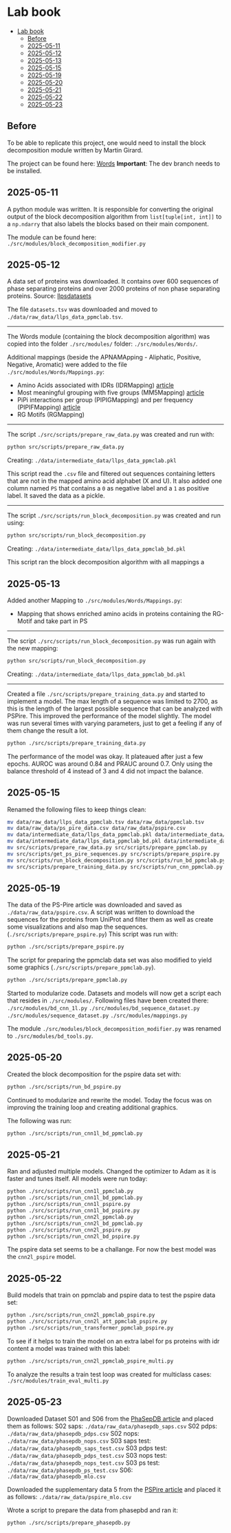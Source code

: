 # Lab book 

<!--toc:start-->
- [Lab book](#lab-book)
  - [Before](#before)
  - [2025-05-11](#2025-05-11)
  - [2025-05-12](#2025-05-12)
  - [2025-05-13](#2025-05-13)
  - [2025-05-15](#2025-05-15)
  - [2025-05-19](#2025-05-19)
  - [2025-05-20](#2025-05-20)
  - [2025-05-21](#2025-05-21)
  - [2025-05-22](#2025-05-22)
  - [2025-05-23](#2025-05-23)
<!--toc:end-->


## Before

To be able to replicate this project, one would need to install the block
decomposition module written by Martin Girard.

The project can be found here: [Words](https://gitlab.mpcdf.mpg.de/mgirard/Words)
**Important**: The dev branch needs to be installed.


## 2025-05-11

A python module was written. It is responsible for converting the original
output of the block decomposition algorithm from `list[tuple[int, int]]` to a
`np.ndarry` that also labels the blocks based on their main component.

The module can be found here:
`./src/modules/block_decomposition_modifier.py`

## 2025-05-12

A data set of proteins was downloaded.
It contains over 600 sequences of phase separating proteins and over 2000 
proteins of non phase separating proteins.
Source: [llpsdatasets](https://llpsdatasets.ppmclab.com)

The file `datasets.tsv` was downloaded and moved to
`./data/raw_data/llps_data_ppmclab.tsv`.

---

The Words module (containing the block decomposition algorithm) was copied into
the folder `./src/modules/` folder: `./src/modules/Words/`.

Additional mappings (beside the APNAMApping - Aliphatic, Positive, Negative,
Aromatic) were added to the file `./src/modules/Words/Mappings.py`:
- Amino Acids associated with IDRs (IDRMapping) [article](https://pmc.ncbi.nlm.nih.gov/articles/PMC2676888/)
- Most meaningful grouping with five groups (MM5Mapping) [article](https://www.academia.edu/14913388/Simplifying_amino_acid_alphabets_by_means_of_a_branch_and_bound_algorithm_and_substitution_matrices)
- PiPi interactions per group (PIPIGMapping) and per frequency (PIPIFMapping) [article](https://elifesciences.org/articles/31486)
- RG Motifs (RGMapping)

---

The script `./src/scripts/prepare_raw_data.py` was created and run with: 
```sh 
python src/scripts/prepare_raw_data.py
```
Creating:
`./data/intermediate_data/llps_data_ppmclab.pkl`

This script read the `.csv` file and filtered out sequences containing letters
that are not in the mapped amino acid alphabet (X and U). It also added one
column named `PS` that contains a `0` as negative label and a `1` as positive
label. It saved the data as a pickle.

---

The script `./src/scripts/run_block_decomposition.py` was created and run using:
```sh 
python src/scripts/run_block_decomposition.py
```
Creating:
`./data/intermediate_data/llps_data_ppmclab_bd.pkl`

This script ran the block decomposition algorithm with all mappings a

## 2025-05-13 

Added another Mapping to `./src/modules/Words/Mappings.py`:

- Mapping that shows enriched amino acids in proteins containing the RG-Motif
and take part in PS

---

The script `./src/scripts/run_block_decomposition.py` was run again with the new
mapping:
```sh 
python src/scripts/run_block_decomposition.py
```
Creating:
`./data/intermediate_data/llps_data_ppmclab_bd.pkl`

---

Created a file `./src/scripts/prepare_training_data.py` and started to implement
a model. The max length of a sequence was limited to 2700, as this is the length
of the largest possible sequence that can be analyzed with PSPire. This improved
the performance of the model slightly.
The model was run several times with varying parameters, just to get a feeling
if any of them change the result a lot. 

```sh
python ./src/scripts/prepare_training_data.py
```

The performance of the model was okay. It plateaued after just a few epochs.
AUROC was around 0.84 and PRAUC around 0.7. Only using the balance threshold of
4 instead of 3 and 4 did not impact the balance.

## 2025-05-15

Renamed the following files to keep things clean:
```sh 
mv data/raw_data/llps_data_ppmclab.tsv data/raw_data/ppmclab.tsv
mv data/raw_data/ps_pire_data.csv data/raw_data/pspire.csv
mv data/intermediate_data/llps_data_ppmclab.pkl data/intermediate_data/ppmclab.pkl
mv data/intermediate_data/llps_data_ppmclab_bd.pkl data/intermediate_data/ppmclab_bd.pkl
mv src/scripts/prepare_raw_data.py src/scripts/prepare_ppmclab.py
mv src/scripts/get_ps_pire_sequences.py src/scripts/prepare_pspire.py
mv src/scripts/run_block_decomposition.py src/scripts/run_bd_ppmclab.py
mv src/scripts/prepare_training_data.py src/scripts/run_cnn_ppmclab.py

```

## 2025-05-19

The data of the PS-Pire article was downloaded and saved as
`./data/raw_data/pspire.csv`. A script was written to download the sequences
for the proteins from UniProt and filter them as well as create some
visualizations and also map the sequences. (`./src/scripts/prepare_pspire.py`)
This script was run with: 

```sh 
python ./src/scripts/prepare_pspire.py
```

The script for preparing the ppmclab data set was also modified to yield some
graphics (`./src/scripts/prepare_ppmclab.py`).

```sh 
python ./src/scripts/prepare_ppmclab.py
```

Started to modularize code. Datasets and models will now get a script each that
resides in `./src/modules/`.
Following files have been created there:
`./src/modules/bd_cnn_1l.py`
`./src/modules/bd_sequence_dataset.py`
`./src/modules/sequence_dataset.py`
`./src/modules/mappings.py`

The module `./src/modules/block_decomposition_modifier.py` was renamed to
`./src/modules/bd_tools.py`.

## 2025-05-20

Created the block decomposition for the pspire data set with:
```sh 
python ./src/scripts/run_bd_pspire.py
```

Continued to modularize and rewrite the model. Today the focus was on improving
the training loop and creating additional graphics.

The following was run:
```sh 
python ./src/scripts/run_cnn1l_bd_ppmclab.py
```

## 2025-05-21 

Ran and adjusted multiple models. Changed the optimizer to Adam as it is faster
and tunes itself.
All models were run today: 
```sh 
python ./src/scripts/run_cnn1l_ppmclab.py
python ./src/scripts/run_cnn1l_bd_ppmclab.py
python ./src/scripts/run_cnn1l_pspire.py
python ./src/scripts/run_cnn1l_bd_pspire.py
python ./src/scripts/run_cnn2l_ppmclab.py
python ./src/scripts/run_cnn2l_bd_ppmclab.py
python ./src/scripts/run_cnn2l_pspire.py
python ./src/scripts/run_cnn2l_bd_pspire.py
```
The pspire data set seems to be a challange. For now the best model was the `cnn2l_pspire` model. 

## 2025-05-22 
Build models that train on ppmclab and pspire data to test the pspire data set: 
```sh 
python ./src/scripts/run_cnn2l_ppmclab_pspire.py
python ./src/scripts/run_cnn2l_att_ppmclab_pspire.py
python ./src/scripts/run_transformer_ppmclab_pspire.py
```
To see if it helps to train the model on an extra label for ps proteins with idr
content a model was trained with this label:
```sh
python ./src/scripts/run_cnn2l_ppmclab_pspire_multi.py 
```

To analyze the results a train test loop was created for multiclass cases:
`./src/modules/train_eval_multi.py`


## 2025-05-23

Downloaded Dataset S01 and S06 from the [PhaSepDB article](https://www.pnas.org/doi/10.1073/pnas.2115369119#supplementary-materials)
and placed them as follows:
S02 saps: `./data/raw_data/phasepdb_saps.csv`
S02 pdps: `./data/raw_data/phasepdb_pdps.csv`
S02 nops: `./data/raw_data/phasepdb_nops.csv`
S03 saps test: `./data/raw_data/phasepdb_saps_test.csv`
S03 pdps test: `./data/raw_data/phasepdb_pdps_test.csv`
S03 nops test: `./data/raw_data/phasepdb_nops_test.csv`
S03 ps test: `./data/raw_data/phasepdb_ps_test.csv`
S06: `./data/raw_data/phasepdb_mlo.csv`

Downloaded the supplementary data 5 from the [PSPire article](https://www.nature.com/articles/s41467-024-46445-y#MOESM9) 
and placed it as follows: `./data/raw_data/pspire_mlo.csv`

Wrote a script to prepare the data from phasepbd and ran it:
```sh
python ./src/scripts/prepare_phasepdb.py

```
